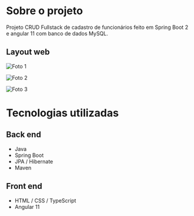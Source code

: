 # Sobre o projeto

Projeto CRUD Fullstack de cadastro de funcionários feito em Spring Boot 2 e angular 11 com banco de dados MySQL.  


## Layout web
![Foto 1](https://github.com/Marcaly/springFullstackWAngular/blob/main/Captura%20de%20tela%202023-10-16%20191736.png)

![Foto 2](https://github.com/Marcaly/springFullstackWAngular/blob/main/Captura%20de%20tela%202023-10-16%20191857.png)

![Foto 3](https://github.com/Marcaly/springFullstackWAngular/blob/main/Captura%20de%20tela%202023-10-16%20192015.png)


# Tecnologias utilizadas
## Back end
- Java
- Spring Boot
- JPA / Hibernate
- Maven

## Front end
- HTML / CSS / TypeScript
- Angular 11

